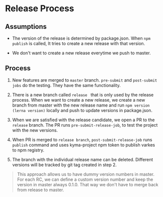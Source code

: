 # Release Process

## Assumptions

- The version of the release is determined by package.json. When `npm publish` is called, It tries to create a new release with that version.

- We don't want to create a new release everytime we push to master.

## Process

1) New features are merged to `master` branch. `pre-submit` and `post-submit jobs` do the testing. They have the same functionality.

2) There is a new branch called `release ` that is only used by the release process. When we want to create a new release, we create a new branch from master with the new release name and run `npm version (lerna version)` locally and push to update versions in package.json.

3) When we are satisfied with the release candidate, we open a PR to the `release` branch. The PR runs `pre-submit-release-job`, to test the project with the new versions.

4) When PR is merged to `release branch`, `post-submit-release-job` runs `publish` command and uses kyma-project npm token to publish varkes to npm registry. 

5) The branch with the individual release name can be deleted. Different versions will be tracked by git tag created in step 2.

> This approach allows us to have dummy version numbers in master. For each RC, we can define a custom version number and keep the version in master always 0.1.0. That way we don't have to merge back from release to master.
